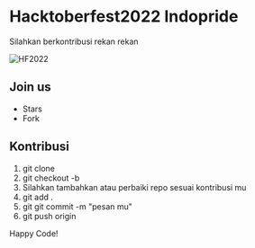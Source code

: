 # Hacktoberfest2022 Indopride
Silahkan berkontribusi rekan rekan

<img alt="HF2022" src="https://camo.githubusercontent.com/dd9c5e1dd79dd3b0995c1fdad436b50ede4ddf638f0f353b1745c687a62ab217/68747470733a2f2f756e6f2d776562736974652d6173736574732e73332e616d617a6f6e6177732e636f6d2f77702d636f6e74656e742f75706c6f6164732f323032322f30392f32383039343932372f556e6f5f4861636b4665737432325f4865726f5f56312d31303234783339352e6a7067">

## Join us
- Stars
- Fork

## Kontribusi
1. git clone <repo ini>
2. git checkout -b <nama branch mu>
3. Silahkan tambahkan atau perbaiki repo sesuai kontribusi mu
4. git add .
5. git git commit -m "pesan mu"
6. git push origin <nama-branch-baru-yang-telah-dibuat-sebelumnya>

Happy Code!

